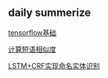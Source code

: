 ## daily summerize

[tensorflow基础](tensorflow基础.md)

[计算短语相似度](计算短语相似度.md)

[LSTM+CRF实现命名实体识别](LSTM+CRF实现命名实体识别.html)
